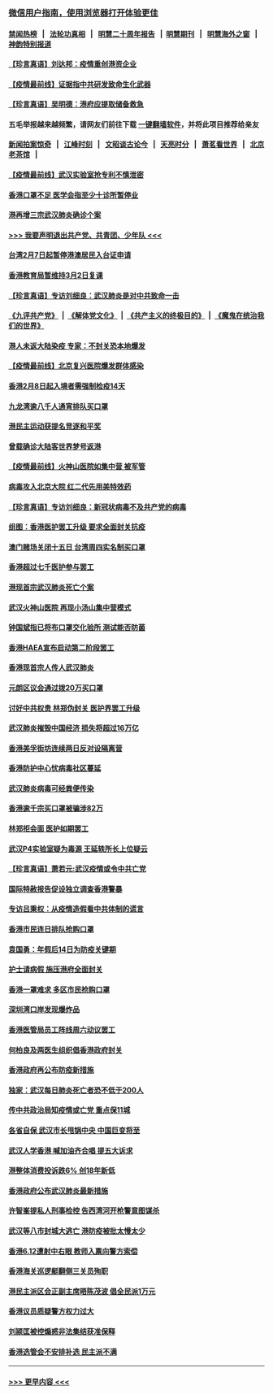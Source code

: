 ### [微信用户指南，使用浏览器打开体验更佳](https://github.com/gfw-breaker/banned-news1/blob/master/indexes/wechat-guide.md?t=0)
#### [禁闻热榜](热点新闻.md?t=0)  &nbsp;&nbsp;|&nbsp;&nbsp; [法轮功真相](https://github.com/gfw-breaker/truth/blob/master/README.md?t=0) &nbsp;&nbsp;|&nbsp;&nbsp; [明慧二十周年报告](https://github.com/gfw-breaker/mh-reports/blob/master/README.md?t=0) &nbsp;&nbsp;|&nbsp;&nbsp;[明慧期刊](https://github.com/gfw-breaker/mh-qikan) &nbsp;&nbsp;|&nbsp;&nbsp; [明慧海外之窗](https://github.com/gfw-breaker/mh-news/blob/master/README.md?t=0) &nbsp;&nbsp;|&nbsp;&nbsp; [神韵特别报道](https://github.com/gfw-breaker/mh-news/blob/master/shenyun.md?t=0)
#### [【珍言真语】刘达邦：疫情重创港资企业](../pages/nsc415/n11854274.md?t=02090233) 
#### [【疫情最前线】证据指中共研发致命生化武器](../pages/nsc415/n11853087.md?t=02090233) 
#### [【珍言真语】吴明德：港府应提取储备救急](../pages/nsc415/n11852734.md?t=02090233) 
#### 五毛举报越来越频繁，请网友们前往下载 [一键翻墙软件](https://github.com/gfw-breaker/ssr-accounts)，并将此项目推荐给亲友
#### [新闻拍案惊奇](https://github.com/gfw-breaker/banned-news1/blob/master/pages/link4.md) &nbsp;&nbsp;|&nbsp;&nbsp; [江峰时刻](https://github.com/gfw-breaker/banned-news1/blob/master/pages/link4.md) &nbsp;&nbsp;|&nbsp;&nbsp; [文昭谈古论今](https://github.com/gfw-breaker/banned-news1/blob/master/pages/link4.md) &nbsp;&nbsp;|&nbsp;&nbsp; [天亮时分](https://github.com/gfw-breaker/banned-news1/blob/master/pages/link4.md) &nbsp;&nbsp;|&nbsp;&nbsp; [萧茗看世界](https://github.com/gfw-breaker/banned-news1/blob/master/pages/link4.md) &nbsp;&nbsp;|&nbsp;&nbsp; [北京老茶馆](https://github.com/gfw-breaker/banned-news1/blob/master/pages/link4.md) &nbsp;&nbsp;|&nbsp;&nbsp; 
#### [【疫情最前线】武汉实验室抢专利不慎泄密](../pages/nsc415/n11850310.md?t=02090233) 
#### [香港口罩不足 医学会指至少十诊所暂停业](../pages/nsc415/n11850301.md?t=02090233) 
#### [港再增三宗武汉肺炎确诊个案](../pages/nsc415/n11850328.md?t=02090233) 
#### [>>> 我要声明退出共产党、共青团、少年队 <<<](https://github.com/begood0513/goodnews/blob/master/quit/letter.md) 
#### [台湾2月7日起暂停港澳居民入台证申请](../pages/nsc415/n11850304.md?t=02090233) 
#### [香港教育局暂维持3月2日复课](../pages/nsc415/n11850260.md?t=02090233) 
#### [【珍言真语】专访刘细良：武汉肺炎是对中共致命一击](../pages/nsc415/n11849934.md?t=02090233) 
#### [《九评共产党》](https://github.com/begood0513/9ping.md/blob/master/README.md) &nbsp;|&nbsp; [《解体党文化》](../../../../jtdwh.md/blob/master/README.md)  &nbsp;|&nbsp; [《共产主义的终极目的》](../../../../gczydzjmd.md/blob/master/README.md) &nbsp;|&nbsp; [《魔鬼在统治我们的世界》](../../../../mgztzwmdsj.md/blob/master/README.md) 
#### [港人未返大陆染疫 专家：不封关恐本地爆发](../pages/nsc415/n11848021.md?t=02090233) 
#### [【疫情最前线】北京复兴医院爆发群体感染](../pages/nsc415/n11847626.md?t=02090233) 
#### [香港2月8日起入境者需强制检疫14天](../pages/nsc415/n11847658.md?t=02090233) 
#### [九龙湾逾八千人通宵排队买口罩](../pages/nsc415/n11847647.md?t=02090233) 
#### [港民主运动获提名竞逐和平奖](../pages/nsc415/n11847633.md?t=02090233) 
#### [曾载确诊大陆客世界梦号返港](../pages/nsc415/n11847608.md?t=02090233) 
#### [【疫情最前线】火神山医院如集中营 被军管](../pages/nsc415/n11847524.md?t=02090233) 
#### [病毒攻入北京大院 红二代先用美特效药](../pages/nsc415/n11847427.md?t=02090233) 
#### [【珍言真语】专访刘细良：新冠状病毒不及共产党的病毒](../pages/nsc415/n11847164.md?t=02090233) 
#### [组图：香港医护罢工升级 要求全面封关抗疫](../pages/nsc415/n11844107.md?t=02090233) 
#### [澳门赌场关闭十五日 台湾周四实名制买口罩](../pages/nsc415/n11845083.md?t=02090233) 
#### [香港超过七千医护参与罢工](../pages/nsc415/n11845051.md?t=02090233) 
#### [港现首宗武汉肺炎死亡个案](../pages/nsc415/n11844998.md?t=02090233) 
#### [武汉火神山医院 再现小汤山集中营模式](../pages/nsc415/n11844763.md?t=02090233) 
#### [钟国斌指已将布口罩交化验所 测试能否防菌](../pages/nsc415/n11842783.md?t=02090233) 
#### [香港HAEA宣布启动第二阶段罢工](../pages/nsc415/n11842723.md?t=02090233) 
#### [香港现首宗人传人武汉肺炎](../pages/nsc415/n11842766.md?t=02090233) 
#### [元朗区议会通过拨20万买口罩](../pages/nsc415/n11842754.md?t=02090233) 
#### [讨好中共权贵 林郑伪封关 医护界罢工升级](../pages/nsc415/n11842359.md?t=02090233) 
#### [武汉肺炎摧毁中国经济 损失将超过16万亿](../pages/nsc415/n11839723.md?t=02090233) 
#### [香港美孚街坊连续两日反对设隔离营](../pages/nsc415/n11839962.md?t=02090233) 
#### [香港防护中心忧病毒社区蔓延](../pages/nsc415/n11839933.md?t=02090233) 
#### [武汉肺炎病毒可经粪便传染](../pages/nsc415/n11839939.md?t=02090233) 
#### [香港逾千宗买口罩被骗涉82万](../pages/nsc415/n11839914.md?t=02090233) 
#### [林郑拒会面 医护如期罢工](../pages/nsc415/n11839892.md?t=02090233) 
#### [武汉P4实验室疑为毒源 王延轶所长上位疑云](../pages/nsc415/n11835543.md?t=02090233) 
#### [【珍言真语】萧若元:武汉疫情或令中共亡党](../pages/nsc415/n11829394.md?t=02090233) 
#### [国际特赦报告促设独立调查香港警暴](../pages/nsc415/n11833845.md?t=02090233) 
#### [专访吕秉权：从疫情造假看中共体制的谎言](../pages/nsc415/n11833813.md?t=02090233) 
#### [香港市民连日排队抢购口罩](../pages/nsc415/n11833794.md?t=02090233) 
#### [袁国勇：年假后14日为防疫关键期](../pages/nsc415/n11831088.md?t=02090233) 
#### [护士请病假 施压港府全面封关](../pages/nsc415/n11831030.md?t=02090233) 
#### [香港一罩难求 多区市民抢购口罩](../pages/nsc415/n11831002.md?t=02090233) 
#### [深圳湾口岸发现爆炸品](../pages/nsc415/n11828802.md?t=02090233) 
#### [香港医管局员工阵线周六动议罢工](../pages/nsc415/n11828762.md?t=02090233) 
#### [何柏良及两医生组织倡香港政府封关](../pages/nsc415/n11828749.md?t=02090233) 
#### [香港政府再公布防疫新措施](../pages/nsc415/n11828716.md?t=02090233) 
#### [独家：武汉每日肺炎死亡者恐不低于200人](../pages/nsc415/n11828240.md?t=02090233) 
#### [传中共政治局知疫情或亡党 重点保11城](../pages/nsc415/n11828145.md?t=02090233) 
#### [各省自保 武汉市长甩锅中央 中国巨变将至](../pages/nsc415/n11828021.md?t=02090233) 
#### [武汉人学香港 喊加油齐合唱 提五大诉求](../pages/nsc415/n11827046.md?t=02090233) 
#### [港整体消费投诉跌6% 创18年新低](../pages/nsc415/n11817280.md?t=02090233) 
#### [香港政府公布武汉肺炎最新措施](../pages/nsc415/n11817152.md?t=02090233) 
#### [许智峯提私人刑事检控 告西湾河开枪警意图谋杀](../pages/nsc415/n11817132.md?t=02090233) 
#### [武汉等八市封城大逃亡 港防疫被批太慢太少](../pages/nsc415/n11817058.md?t=02090233) 
#### [香港6.12遭射中右眼 教师入禀向警方索偿](../pages/nsc415/n11814678.md?t=02090233) 
#### [香港海关巡逻艇翻侧三关员殉职](../pages/nsc415/n11814604.md?t=02090233) 
#### [港民主派区会正副主席晤陈茂波 倡全民派1万元](../pages/nsc415/n11814582.md?t=02090233) 
#### [香港议员质疑警方权力过大](../pages/nsc415/n11814560.md?t=02090233) 
#### [刘颕匡被控煽惑非法集结获准保释](../pages/nsc415/n11811727.md?t=02090233) 
#### [香港选管会不安排补选 民主派不满](../pages/nsc415/n11811691.md?t=02090233) 

----
#### [ >>> 更早内容 <<< ](../indexes/nsc415-earlier.md)
